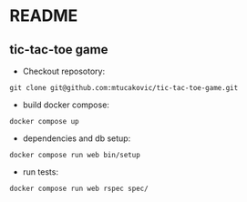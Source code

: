 # README

## **tic-tac-toe game**

* Checkout reposotory:

`git clone git@github.com:mtucakovic/tic-tac-toe-game.git`

* build docker compose:

`docker compose up`

* dependencies and db setup:

`docker compose run web bin/setup`

* run tests:

`docker compose run web rspec spec/`

